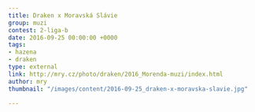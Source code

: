 ```yaml
---
title: Draken x Moravská Slávie
group: muzi
contest: 2-liga-b
date: 2016-09-25 00:00:00 +0000
tags:
- hazena
- draken
type: external
link: http://mry.cz/photo/draken/2016_Morenda-muzi/index.html
author: mry
thumbnail: "/images/content/2016-09-25_draken-x-moravska-slavie.jpg"

---
```

